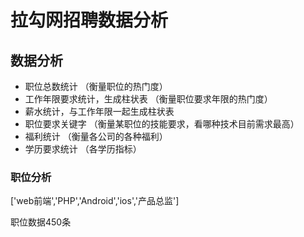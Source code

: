 # 拉勾网招聘数据分析

## 数据分析

  - 职位总数统计 （衡量职位的热门度）
  - 工作年限要求统计，生成柱状表 （衡量职位要求年限的热门度）
  - 薪水统计，与工作年限一起生成柱状表 
  - 职位要求关键字 （衡量某职位的技能要求，看哪种技术目前需求最高）
  - 福利统计 （衡量各公司的各种福利）
  - 学历要求统计 （各学历指标）
  
  
### 职位分析

['web前端','PHP','Android','ios','产品总监']

职位数据450条

